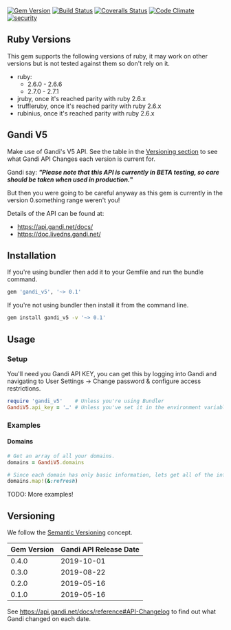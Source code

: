 [![Gem Version](https://badge.fury.io/rb/gandi_v5.png)](http://badge.fury.io/rb/gandi_v5)
[![Build Status](https://secure.travis-ci.org/robertgauld/gandi_v5.png?branch=master)](http://travis-ci.org/robertgauld/gandi_v5)
[![Coveralls Status](https://coveralls.io/repos/robertgauld/gandi_v5/badge.png?branch=master)](https://coveralls.io/r/robertgauld/gandi_v5)
[![Code Climate](https://codeclimate.com/github/robertgauld/gandi_v5.png?branch=master)](https://codeclimate.com/github/robertgauld/gandi_v5)
[![security](https://hakiri.io/github/robertgauld/gandi_v5/master.svg)](https://hakiri.io/github/robertgauld/gandi_v5/master)

## Ruby Versions
This gem supports the following versions of ruby, it may work on other versions but is not tested against them so don't rely on it.

* ruby:
  * 2.6.0 - 2.6.6
  * 2.7.0 - 2.7.1
* jruby, once it's reached parity with ruby 2.6.x
* truffleruby, once it's reached parity with ruby 2.6.x
* rubinius, once it's reached parity with ruby 2.6.x


## Gandi V5

Make use of Gandi's V5 API.
See the table in the [Versioning section](#Versioning) to see what Gandi
API Changes each version is current for.

Gandi say: **_"Please note that this API is currently in BETA testing, so care should be taken when used in production._"**

But then you were going to be careful anyway as this gem is currently in the version 0.something range weren't you!

Details of the API can be found at:

* <https://api.gandi.net/docs/>
* <https://doc.livedns.gandi.net/>


## Installation

If you're using bundler then add it to your Gemfile and run the bundle command.

```ruby
gem 'gandi_v5', '~> 0.1'
```

If you're not using bundler then install it from the command line.
```bash
gem install gandi_v5 -v '~> 0.1'
```

## Usage

### Setup

You'll need you Gandi API KEY, you can get this by logging into Gandi and
navigating to User Settings -> Change password & configure access restrictions.

```ruby
require 'gandi_v5'    # Unless you're using Bundler
GandiV5.api_key = '…' # Unless you've set it in the environment variable GANDI_API_KEY
```

### Examples

#### Domains

```ruby
# Get an array of all your domains.
domains = GandiV5.domains

# Since each domain has only basic information, lets get all of the information.
domains.map!(&:refresh)
```

TODO: More examples!


## Versioning

We follow the [Semantic Versioning](http://semver.org/) concept.

| Gem Version     | Gandi API Release Date |
| --------------- | ---------------------- |
| 0.4.0           | 2019-10-01             |
| 0.3.0           | 2019-08-22             |
| 0.2.0           | 2019-05-16             |
| 0.1.0           | 2019-05-16             |

See <https://api.gandi.net/docs/reference#API-Changelog> to find out what
Gandi changed on each date.
